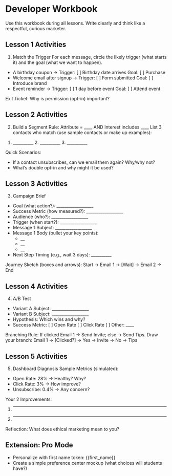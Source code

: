 # Developer Workbook

Use this workbook during all lessons. Write clearly and think like a respectful, curious marketer.

## Lesson 1 Activities
1) Match the Trigger
For each message, circle the likely trigger (what starts it) and the goal (what we want to happen).
- A birthday coupon → Trigger: [ ] Birthday date arrives  Goal: [ ] Purchase
- Welcome email after signup → Trigger: [ ] Form submitted  Goal: [ ] Introduce brand
- Event reminder → Trigger: [ ] 1 day before event  Goal: [ ] Attend event

Exit Ticket: Why is permission (opt-in) important?

## Lesson 2 Activities
2) Build a Segment
Rule: Attribute = ____ AND Interest includes ____
List 3 contacts who match (use sample contacts or make up examples):
1. __________  2. __________  3. __________

Quick Scenarios:
- If a contact unsubscribes, can we email them again? Why/why not?
- What’s double opt-in and why might it be used?

## Lesson 3 Activities
3) Campaign Brief
- Goal (what action?): __________________
- Success Metric (how measured?): __________________
- Audience (who?): __________________
- Trigger (when start?): __________________
- Message 1 Subject: __________________
- Message 1 Body (bullet your key points):
  - __
  - __
  - __
- Next Step Timing (e.g., wait 3 days): __________

Journey Sketch (boxes and arrows):
Start → Email 1 → [Wait] → Email 2 → End

## Lesson 4 Activities
4) A/B Test
- Variant A Subject: __________________
- Variant B Subject: __________________
- Hypothesis: Which wins and why?
- Success Metric: [ ] Open Rate  [ ] Click Rate  [ ] Other: ____

Branching Rule:
If clicked Email 1 → Send Invite; else → Send Tips.
Draw your branch:
Email 1 → [Clicked?] → Yes → Invite
                      → No  → Tips

## Lesson 5 Activities
5) Dashboard Diagnosis
Sample Metrics (simulated):
- Open Rate: 28%  → Healthy? Why?
- Click Rate: 3%  → How improve?
- Unsubscribe: 0.4% → Any concern?

Your 2 Improvements:
1) __________________
2) __________________

Reflection: What does ethical marketing mean to you?

## Extension: Pro Mode
- Personalize with first name token: {{first_name}}
- Create a simple preference center mockup (what choices will students have?)


